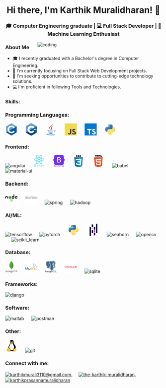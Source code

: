<h1 align="center">Hi there, I'm Karthik Muralidharan! 👋</h1>
<h3 align="center">🎓 Computer Engineering graduate | 💻 Full Stack Developer | 🌱 Machine Learning Enthusiast</h3>

<img align="right" alt="coding" width="400" src="https://camo.githubusercontent.com/55c6447056dee08842ca232bf5e61fd03a3fad92467e82327bf70069a7c58aaa/68747470733a2f2f63646e2e6472696262626c652e636f6d2f75736572732f313730383831362f73637265656e73686f74732f31353633373235362f6d656469612f66393832366630616638613439343632663034383236326138353032303335622e676966">

### About Me

- 🎓 I recently graduated with a Bachelor's degree in Computer Engineering.
- 🌱 I'm currently focusing on Full Stack Web Development projects.
- 💼 I'm seeking opportunities to contribute to cutting-edge technology solutions.
- 💻 I'm proficient in following Tools and Technologies.

<h3 align="left">Skills:</h3>
<h3 align="left">Programming Languages:</h3>
<p align="left">
  <img src="https://raw.githubusercontent.com/devicons/devicon/master/icons/c/c-original.svg" alt="c" width="40" height="40"/>
  &nbsp;&nbsp;&nbsp;&nbsp;
  <img src="https://raw.githubusercontent.com/devicons/devicon/master/icons/cplusplus/cplusplus-original.svg" alt="cplusplus" width="40" height="40"/>
  &nbsp;&nbsp;&nbsp;&nbsp;
  <img src="https://raw.githubusercontent.com/devicons/devicon/master/icons/java/java-original.svg" alt="java" width="40" height="40"/>
  &nbsp;&nbsp;&nbsp;&nbsp;
  <img src="https://raw.githubusercontent.com/devicons/devicon/master/icons/javascript/javascript-original.svg" alt="javascript" width="40" height="40"/>
  &nbsp;&nbsp;&nbsp;&nbsp;
  <img src="https://raw.githubusercontent.com/devicons/devicon/master/icons/typescript/typescript-original.svg" alt="typescript" width="40" height="40"/>
  &nbsp;&nbsp;&nbsp;&nbsp;
  <img src="https://raw.githubusercontent.com/devicons/devicon/master/icons/python/python-original.svg" alt="python" width="40" height="40"/>
</p>

<h3 align="left">Frontend:</h3>
<p align="left">
  <img src="https://angular.io/assets/images/logos/angular/angular.svg" alt="angular" width="40" height="40"/>
  &nbsp;&nbsp;&nbsp;&nbsp;
  <img src="https://raw.githubusercontent.com/devicons/devicon/master/icons/react/react-original-wordmark.svg" alt="react" width="40" height="40"/>
  &nbsp;&nbsp;&nbsp;&nbsp;
  <img src="https://raw.githubusercontent.com/devicons/devicon/master/icons/bootstrap/bootstrap-plain-wordmark.svg" alt="bootstrap" width="40" height="40"/>
  &nbsp;&nbsp;&nbsp;&nbsp;
  <img src="https://raw.githubusercontent.com/devicons/devicon/master/icons/css3/css3-original-wordmark.svg" alt="css3" width="40" height="40"/>
  &nbsp;&nbsp;&nbsp;&nbsp;
  <img src="https://raw.githubusercontent.com/devicons/devicon/master/icons/html5/html5-original-wordmark.svg" alt="html5" width="40" height="40"/>
  &nbsp;&nbsp;&nbsp;&nbsp;
  <img src="https://www.vectorlogo.zone/logos/babeljs/babeljs-icon.svg" alt="babel" width="40" height="40"/>
  &nbsp;&nbsp;&nbsp;&nbsp;
  <img src="https://cdn.jsdelivr.net/npm/@mui/material/logo.svg" alt="material-ui" width="40" height="40"/>
</p>

<h3 align="left">Backend:</h3>
<p align="left">
  <img src="https://raw.githubusercontent.com/devicons/devicon/master/icons/nodejs/nodejs-original-wordmark.svg" alt="nodejs" width="40" height="40"/>
  &nbsp;&nbsp;&nbsp;&nbsp;
  <img src="https://raw.githubusercontent.com/devicons/devicon/master/icons/express/express-original-wordmark.svg" alt="express" width="40" height="40"/>
  &nbsp;&nbsp;&nbsp;&nbsp;
  <img src="https://cdn.worldvectorlogo.com/logos/spring-3.svg" alt="spring" width="40" height="40"/>
  &nbsp;&nbsp;&nbsp;&nbsp;
  <img src="https://www.vectorlogo.zone/logos/apache_hadoop/apache_hadoop-icon.svg" alt="hadoop" width="40" height="40"/>
</p>

<h3 align="left">AI/ML:</h3>
<p align="left">
  <img src="https://www.vectorlogo.zone/logos/tensorflow/tensorflow-icon.svg" alt="tensorflow" width="40" height="40"/>
  &nbsp;&nbsp;&nbsp;&nbsp;
  <img src="https://pytorch.org/assets/images/pytorch-logo.png" alt="pytorch" width="40" height="40"/>
  &nbsp;&nbsp;&nbsp;&nbsp;
  <img src="https://raw.githubusercontent.com/devicons/devicon/master/icons/python/python-original.svg" alt="python" width="40" height="40"/>
  &nbsp;&nbsp;&nbsp;&nbsp;
  <img src="https://raw.githubusercontent.com/devicons/devicon/master/icons/pandas/pandas-original.svg" alt="pandas" width="40" height="40"/>
  &nbsp;&nbsp;&nbsp;&nbsp;
  <img src="https://seaborn.pydata.org/_images/logo-mark-lightbg.svg" alt="seaborn" width="40" height="40"/>
  &nbsp;&nbsp;&nbsp;&nbsp;
  <img src="https://raw.githubusercontent.com/devicons/devicon/master/icons/opencv/opencv-icon.svg" alt="opencv" width="40" height="40"/>
  &nbsp;&nbsp;&nbsp;&nbsp;
  <img src="https://raw.githubusercontent.com/devicons/devicon/master/icons/scikit-learn/scikit-learn-original.svg" alt="scikit_learn" width="40" height="40"/>
</p>

<h3 align="left">Database:</h3>
<p align="left">
  <img src="https://raw.githubusercontent.com/devicons/devicon/master/icons/mongodb/mongodb-original-wordmark.svg" alt="mongodb" width="40" height="40"/>
  &nbsp;&nbsp;&nbsp;&nbsp;
  <img src="https://raw.githubusercontent.com/devicons/devicon/master/icons/mysql/mysql-original-wordmark.svg" alt="mysql" width="40" height="40"/>
  &nbsp;&nbsp;&nbsp;&nbsp;
  <img src="https://raw.githubusercontent.com/devicons/devicon/master/icons/postgresql/postgresql-original-wordmark.svg" alt="postgresql" width="40" height="40"/>
  &nbsp;&nbsp;&nbsp;&nbsp;
  <img src="https://raw.githubusercontent.com/devicons/devicon/master/icons/oracle/oracle-original.svg" alt="oracle" width="40" height="40"/>
  &nbsp;&nbsp;&nbsp;&nbsp;
  <img src="https://www.vectorlogo.zone/logos/sqlite/sqlite-icon.svg" alt="sqlite" width="40" height="40"/>
</p>

<h3 align="left">Frameworks:</h3>
<p align="left">
  <img src="https://cdn.worldvectorlogo.com/logos/django.svg" alt="django" width="40" height="40"/>
</p>

<h3 align="left">Software:</h3>
<p align="left">
  <img src="https://www.mathworks.com/matlabcentral/mlc-downloads/downloads/submissions/74465/versions/3/screenshot.png" alt="matlab" width="40" height="40"/>
  &nbsp;&nbsp;&nbsp;&nbsp;
  <img src="https://www.vectorlogo.zone/logos/getpostman/getpostman-icon.svg" alt="postman" width="40" height="40"/>
</p>

<h3 align="left">Other:</h3>
<p align="left">
  <img src="https://raw.githubusercontent.com/devicons/devicon/master/icons/linux/linux-original.svg" alt="linux" width="40" height="40"/>
  &nbsp;&nbsp;&nbsp;&nbsp;
  <img src="https://www.vectorlogo.zone/logos/git-scm/git-scm-icon.svg" alt="git" width="40" height="40"/>
</p>

<h3 align="left">Connect with me:</h3>
<p align="left">
  <a href="mailto:karthikmurali3110@gmail.com" target="_blank">
    <img align="center" src="https://img.icons8.com/fluent/48/000000/gmail.png" alt="karthikmurali3110@gmail.com" height="30" width="40" />
  </a>&nbsp;&nbsp;&nbsp;&nbsp;
  <a href="https://linkedin.com/in/the-karthik-muralidharan" target="_blank">
    <img align="center" src="https://raw.githubusercontent.com/rahuldkjain/github-profile-readme-generator/master/src/images/icons/Social/linked-in-alt.svg" alt="the-karthik-muralidharan" height="30" width="40" />
  </a>&nbsp;&nbsp;&nbsp;&nbsp;
  <a href="https://www.leetcode.com/karthikprasannamuralidharan" target="_blank">
    <img align="center" src="https://raw.githubusercontent.com/rahuldkjain/github-profile-readme-generator/master/src/images/icons/Social/leet-code.svg" alt="karthikprasannamuralidharan" height="30" width="40" />
  </a>
</p>

